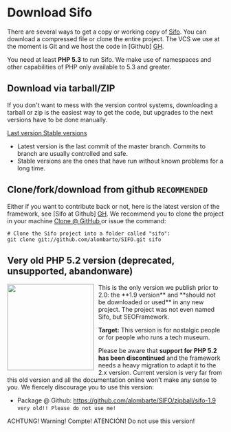 Download Sifo
=============
There are several ways to get a copy or working copy of [Sifo]. You can download a compressed file or clone the
entire project. The VCS we use at the moment is Git and we host the code in [Github] [GH].

You need at least **PHP 5.3** to run Sifo. We make use of namespaces and other capabilities of PHP only available to 5.3 and greater.



Download via tarball/ZIP
------------------------
If you don't want to mess with the version control systems, downloading a tarball or zip is the easiest way to get
the code, but upgrades to the next versions have to be done manually.

<a target="_blank" href="https://github.com/alombarte/SIFO/zipball/master" class="btn btn-success">Last version <i class="icon-circle-arrow-down icon-white"></i></a>
<a target="_blank" href="https://github.com/alombarte/SIFO/tags" class="btn">Stable versions <i class="icon-folder-open icon-white"></i></a>

* Latest version is the last commit of the master branch. Commits to branch are usually controlled and safe.
* Stable versions are the ones that have run without known problems for a long time.


Clone/fork/download from github `RECOMMENDED`
--------------------------------------------
Either if you want to contribute back or not, here is the latest version of the framework, see [Sifo at Github] [GH]. We
recommend you to clone the project in your machine <a target="_blank" href="https://github.com/alombarte/SIFO" class="btn">Clone @ GitHub <i class="icon-refresh"></i></a> or
issue the command:

	# Clone the Sifo project into a folder called "sifo":
	git clone git://github.com/alombarte/SIFO.git sifo



Very old PHP 5.2 version (deprecated, unsupported, abandonware)
---------------------------------------------------------------
<img src="http://i0006.photobucket.com/albums/0006/findstuff22/Best%20Images/Just%20For%20Fun/802.jpg" style="height:200px; float:left; margin:0 10px 10px 0;border: 1px solid #ccc;"/>
This is the only version we publish prior to 2.0: the **1.9 version** and **should not be downloaded or used** in any new project.
The project was not even named Sifo, but SEOFramework.

**Target:** This version is for nostalgic people or for people who runs a tech museum.

Please be aware that **support for PHP 5.2 has been discontinued** and the framework needs a heavy migration to adapt it
to the 2.x version. Current version is very far from this old version and all the documentation online won't make any
sense to you. We fiercely discourage you to use this version:

 * Package @ Github: <https://github.com/alombarte/SIFO/zipball/sifo-1.9> `very old!! Please do not use me!`

ACHTUNG! Warning! Compte! ATENCIÓN! Do not use this version!

[Sifo]: http://sifo.me
[GH]: https://github.com/alombarte/SIFO "Visit the Github Sifo repository"

